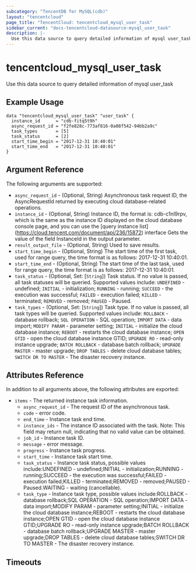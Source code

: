 ```yaml
---
subcategory: "TencentDB for MySQL(cdb)"
layout: "tencentcloud"
page_title: "TencentCloud: tencentcloud_mysql_user_task"
sidebar_current: "docs-tencentcloud-datasource-mysql_user_task"
description: |-
  Use this data source to query detailed information of mysql user_task
---
```


# tencentcloud_mysql_user_task

Use this data source to query detailed information of mysql user_task

## Example Usage

```hcl
data "tencentcloud_mysql_user_task" "user_task" {
  instance_id      = "cdb-fitq5t9h"
  async_request_id = "f2fe828c-773af816-0a08f542-94bb2a9c"
  task_types       = [5]
  task_status      = [2]
  start_time_begin = "2017-12-31 10:40:01"
  start_time_end   = "2017-12-31 10:40:01"
}
```

## Argument Reference

The following arguments are supported:

* `async_request_id` - (Optional, String) Asynchronous task request ID, the AsyncRequestId returned by executing cloud database-related operations.
* `instance_id` - (Optional, String) Instance ID, the format is: cdb-c1nl9rpv, which is the same as the instance ID displayed on the cloud database console page, and you can use the [query instance list] (https://cloud.tencent.com/document/api/236/15872) interface Gets the value of the field InstanceId in the output parameter.
* `result_output_file` - (Optional, String) Used to save results.
* `start_time_begin` - (Optional, String) The start time of the first task, used for range query, the time format is as follows: 2017-12-31 10:40:01.
* `start_time_end` - (Optional, String) The start time of the last task, used for range query, the time format is as follows: 2017-12-31 10:40:01.
* `task_status` - (Optional, Set: [`String`]) Task status. If no value is passed, all task statuses will be queried. Supported values include: `UNDEFINED` - undefined; `INITIAL` - initialization; `RUNNING` - running; `SUCCEED` - the execution was successful; `FAILED` - execution failed; `KILLED` - terminated; `REMOVED` - removed; `PAUSED` - Paused.
* `task_types` - (Optional, Set: [`String`]) Task type. If no value is passed, all task types will be queried. Supported values include: `ROLLBACK` - database rollback; `SQL OPERATION` - SQL operation; `IMPORT DATA` - data import; `MODIFY PARAM` - parameter setting; `INITIAL` - initialize the cloud database instance; `REBOOT` - restarts the cloud database instance; `OPEN GTID` - open the cloud database instance GTID; `UPGRADE RO` - read-only instance upgrade; `BATCH ROLLBACK` - database batch rollback; `UPGRADE MASTER` - master upgrade; `DROP TABLES` - delete cloud database tables; `SWITCH DR TO MASTER` - The disaster recovery instance.

## Attributes Reference

In addition to all arguments above, the following attributes are exported:

* `items` - The returned instance task information.
  * `async_request_id` - The request ID of the asynchronous task.
  * `code` - error code.
  * `end_time` - Instance task end time.
  * `instance_ids` - The instance ID associated with the task. Note: This field may return null, indicating that no valid value can be obtained.
  * `job_id` - Instance task ID.
  * `message` - error message.
  * `progress` - Instance task progress.
  * `start_time` - Instance task start time.
  * `task_status` - Instance task status, possible values include:UNDEFINED - undefined;INITIAL - initialization;RUNNING - running;SUCCEED - the execution was successful;FAILED - execution failed;KILLED - terminated;REMOVED - removed;PAUSED - Paused.WAITING - waiting (cancellable).
  * `task_type` - Instance task type, possible values include:ROLLBACK - database rollback;SQL OPERATION - SQL operation;IMPORT DATA - data import;MODIFY PARAM - parameter setting;INITIAL - initialize the cloud database instance;REBOOT - restarts the cloud database instance;OPEN GTID - open the cloud database instance GTID;UPGRADE RO - read-only instance upgrade;BATCH ROLLBACK - database batch rollback;UPGRADE MASTER - master upgrade;DROP TABLES - delete cloud database tables;SWITCH DR TO MASTER - The disaster recovery instance.


## Timeouts

<no value>


